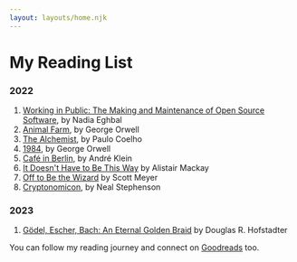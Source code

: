 ```yaml
---
layout: layouts/home.njk
---
```


# My Reading List

### 2022

1. [Working in Public: The Making and Maintenance of Open Source Software](https://www.goodreads.com/book/show/54216469-working-in-public), by Nadia Eghbal
1. [Animal Farm](https://www.goodreads.com/book/show/57431086-animal-farm), by George Orwell
1. [The Alchemist](https://www.goodreads.com/book/show/25076674-the-alchemist), by Paulo Coelho
1. [1984](https://www.goodreads.com/book/show/3744438-1984), by George Orwell
1. [Café in Berlin](https://www.goodreads.com/book/show/18806935-caf-in-berlin), by André Klein
1. [It Doesn't Have to Be This Way](https://www.goodreads.com/book/show/60381673-it-doesn-t-have-to-be-this-way) by Alistair Mackay
1. [Off to Be the Wizard](https://www.goodreads.com/book/show/32858845-off-to-be-the-wizard) by Scott Meyer
1. [Cryptonomicon](https://www.goodreads.com/book/show/816.Cryptonomicon), by Neal Stephenson

### 2023

1. [Gödel, Escher, Bach: An Eternal Golden Braid](https://www.goodreads.com/book/show/24113.G_del_Escher_Bach) by Douglas R. Hofstadter

You can follow my reading journey and connect on [Goodreads](https://www.goodreads.com/user/show/76654301-dunxen) too.
